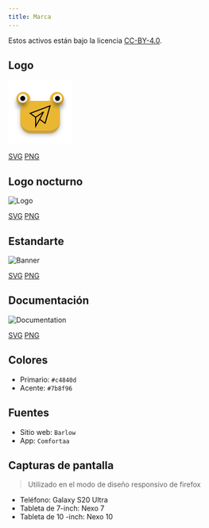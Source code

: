 ```yaml
---
title: Marca
---
```


Estos activos están bajo la licencia [CC-BY-4.0](https://github.com/LinwoodDev/Butterfly/blob/develop/BRANDING_LICENSE).

## Logo

![Logo](/img/logo.svg)

[SVG](/img/logo.svg) [PNG](/img/logo.png)

## Logo nocturno

![Logo](/img/nightly.svg)

[SVG](/img/nightly.svg) [PNG](/img/nightly.png)

## Estandarte

![Banner](/img/banner.svg)

[SVG](/img/banner.svg) [PNG](/img/banner.png)

## Documentación

![Documentation](/img/docs.svg)

[SVG](/img/docs.svg) [PNG](/img/docs.png)

## Colores

- Primario: `#c4840d`
- Acente: `#7b8f96`

## Fuentes

- Sitio web: `Barlow`
- App: `Comfortaa`

## Capturas de pantalla

> Utilizado en el modo de diseño responsivo de firefox

- Teléfono: Galaxy S20 Ultra
- Tableta de 7-inch: Nexo 7
- Tableta de 10 -inch: Nexo 10
